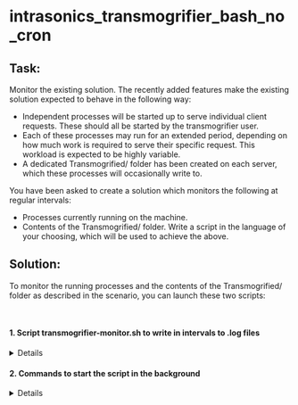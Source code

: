 # intrasonics_transmogrifier_bash_no_cron

## Task:<br>
Monitor the existing solution. The recently added features make the existing solution expected to behave in the following way: 
-  Independent processes will be started up to serve individual client requests. These should all be started by the transmogrifier user. 
-  Each of these processes may run for an extended period, depending on how much work is required to serve their specific request. This workload is expected to be highly variable. 
-  A dedicated Transmogrified/ folder has been created on each server, which these processes will occasionally write to. 

You have been asked to create a solution which monitors the following at regular intervals:<br>
-  Processes currently running on the machine. 
-  Contents of the Transmogrified/ folder. 
Write a script in the language of your choosing, which will be used to achieve the above. 


## Solution:

To monitor the running processes and the contents of the Transmogrified/ folder as described in the scenario, you can launch these two scripts:

<br>

#### 1. Script transmogrifier-monitor.sh to write in intervals to .log files


<details markdown=1><summary markdown="span">Details</summary>

``` sh
#!/bin/bash

# This script is to run indefinitely and periodically log information about the transmogrifier process and its associated files.

while true; do  # Start an infinite loop

  # Log the list of processes running the transmogrifier command, along with the hostname and current date/time, to a file called transmogrifier_process.log
  sudo printf "\n%s %s %s\n\n%s\n" "Processes lists for transmogrifier:" "$(hostname)" "$(date +"%Y-%m-%d %H:%M:%S")" "$(ps aux | grep transmogrifier)" >> /var/log/transmogrifier_process.log

  # Log the list of files in the Transmogrified directory, along with the hostname and current date/time, to a file called transmogrifier_files.log
  sudo printf "\n%s %s %s\n\n%s\n" "Flle list of transmogrifier:" "$(hostname)" "$(date +"%Y-%m-%d %H:%M:%S")" "$(ls -la /home/ec2-user/Transmogrified/)" >> /var/log/transmogrifier_files.log

  sleep 300  # Wait for 300 seconds (5 minutes) before running the loop again
done


```
</details>

#### 2. Commands to start the script in the background


<details markdown=1><summary markdown="span">Details</summary>

``` sh
sudo chmod +x /usr/local/bin/transmogrifier-monitor.sh

sudo bash transmogrifier-monitor.sh &
```
</details>
